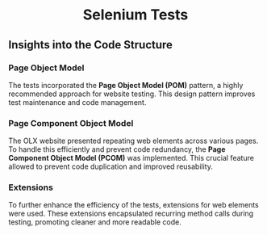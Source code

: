 
<h1 align="center">
  Selenium Tests
</h1>
<h2 align="center>
  
  This repository is a testament to my journey of self-learning, where I have applied the Selenium framework in conjunction with xUnit to perform a series of tests on the OLX website. 
   
  It serves as a practical demonstration of my acquired skills and understanding of the fundamentals of the automated testing.
</h2>

## Insights into the Code Structure
### Page Object Model
The tests incorporated the **Page Object Model (POM)** pattern, a highly recommended approach for website testing. This design pattern improves test maintenance and code management.
### Page Component Object Model
The OLX website presented repeating web elements across various pages. To handle this efficiently and prevent code redundancy, the **Page Component Object Model (PCOM)** was implemented. This crucial feature allowed to prevent code duplication and improved reusability.
### Extensions
To further enhance the efficiency of the tests, extensions for web elements were used. These extensions encapsulated recurring method calls during testing, promoting cleaner and more readable code.
